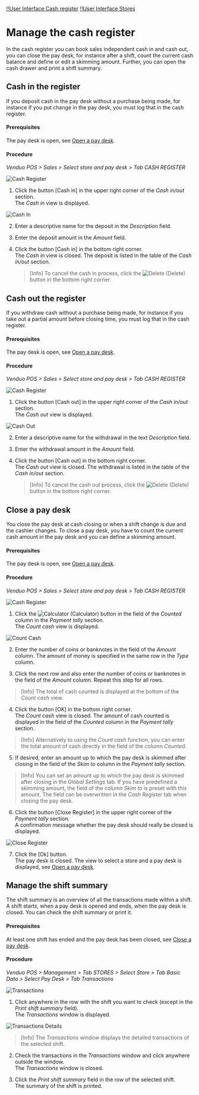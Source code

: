[!!User Interface Cash register](../UserInterface/01c_CashRegister.md)
[!!User Interface Stores](../UserInterface/02b_Stores.md)


# Manage the cash register

In the cash register you can book sales independent cash in and cash out, you can close the pay desk, for instance after a shift, count the current cash balance and define or edit a skimming amount. Further, you can open the cash drawer and print a shift summary.


## Cash in the register

If you deposit cash in the pay desk without a purchase being made, for instance if you put change in the pay desk, you must log that in the cash register.

#### Prerequisites

The pay desk is open, see [Open a pay desk](./01_OpenPayDesk.md).

#### Procedure

*Venduo POS > Sales > Select store and pay desk > Tab CASH REGISTER*

![Cash Register](../../Assets/Screenshots/POS/Sales/CashRegister/CashRegister.png "[Cash Register]")

1. Click the button [Cash in] in the upper right corner of the *Cash in/out* section.   
  The *Cash in* view is displayed.

  ![Cash In](../../Assets/Screenshots/POS/Sales/CashRegister/CashIn.png "[Cash In]")

2. Enter a descriptive name for the deposit in the *Description* field.

3. Enter the deposit amount in the *Amount* field.

4. Click the button [Cash in] in the bottom right corner.  
    The *Cash in* view is closed. The deposit is listed in the table of the *Cash in/out* section.   

    > [Info] To cancel the cash in process, click the ![Delete](../../Assets/Icons/Trash03.png "[Delete]") (Delete) button in the bottom right corner.



## Cash out the register

If you withdraw cash without a purchase being made, for instance if you take out a partial amount before closing time, you must log that in the cash register.

#### Prerequisites

The pay desk is open, see [Open a pay desk](./01_OpenPayDesk.md).

#### Procedure

*Venduo POS > Sales > Select store and pay desk > Tab CASH REGISTER*

![Cash Register](../../Assets/Screenshots/POS/Sales/CashRegister/CashRegister.png "[Cash Register]")

1. Click the button [Cash out] in the upper right corner of the *Cash in/out* section.   
  The *Cash out* view is displayed.

  ![Cash Out](../../Assets/Screenshots/POS/Sales/CashRegister/CashOut.png "[Cash Out]")

2. Enter a descriptive name for the withdrawal in the text *Description* field.

3. Enter the withdrawal amount in the *Amount* field.

4. Click the button [Cash out] in the bottom right corner.  
    The *Cash out* view is closed. The withdrawal is listed in the table of the *Cash in/out* section.   

    > [Info] To cancel the cash out process, click the ![Delete](../../Assets/Icons/Trash04.png "[Delete]") (Delete) button in the bottom right corner.



## Close a pay desk

You close the pay desk at cash closing or when a shift change is due and the cashier changes. To close a pay desk, you have to count the current cash amount in the pay desk and you can define a skimming amount.

#### Prerequisites

The pay desk is open, see [Open a pay desk](./01_OpenPayDesk.md).

#### Procedure

*Venduo POS > Sales > Select store and pay desk > Tab CASH REGISTER*

![Cash Register](../../Assets/Screenshots/POS/Sales/CashRegister/CashRegister.png "[Cash Register]")

1. Click the ![Calculator](../../Assets/Icons/Calculator01.png "[Calculator]") (Calculator) button in the field of the *Counted* column in the *Payment tally* section.   
  The *Count cash* view is displayed.

  ![Count Cash](../../Assets/Screenshots/POS/Sales/CashRegister/CountCash.png "[Count Cash]")

2. Enter the number of coins or banknotes in the field of the *Amount* column. The amount of money is specified in the same row in the *Type* column.

3. Click the next row and also enter the number of coins or banknotes in the field of the *Amount* column. Repeat this step for all rows.

  > [Info] The total of cash counted is displayed at the bottom of the *Count cash* view.

4. Click the button [OK] in the bottom right corner.  
    The *Count cash* view is closed. The amount of cash counted is displayed in the field of the *Counted* column in the *Payment tally* section.

  > [Info] Alternatively to using the *Count cash* function, you can enter the total amount of cash directly in the field of the column *Counted*.

5. If desired, enter an amount up to which the pay desk is skimmed after closing in the field of the *Skim to* column in the *Payment tally* section.

  > [Info] You can set an amount up to which the pay desk is skimmed after closing in the *Global Settings* tab. If you have predefined a skimming amount, the field of the column *Skim to* is preset with this amount. The field can be overwritten in the *Cash Register* tab when closing the pay desk.

6. Click the button [Close Register] in the upper right corner of the *Payment tally* section.   
  A confirmation message whether the pay desk should really be closed is displayed.

  ![Close Register](../../Assets/Screenshots/POS/Sales/CashRegister/CloseRegister.png "[Close Register]")

7. Click the [Ok] button.   
  The pay desk is closed. The view to select a store and a pay desk is displayed, see [Open a pay desk](./01_OpenPayDesk.md).



## Manage the shift summary

The shift summary is an overview of all the transactions made within a shift. A shift starts, when a pay desk is opened and ends, when the pay desk is closed. You can check the shift summary or print it.

#### Prerequisites

At least one shift has ended and the pay desk has been closed, see [Close a pay desk](#close-a-pay-desk).

#### Procedure

*Venduo POS > Management > Tab STORES > Select Store > Tab Basic Data > Select Pay Desk > Tab Transactions*

![Transactions](../../Assets/Screenshots/POS/Management/Stores/PayDesk/Transactions/Transactions.png "[Transactions]")

1. Click anywhere in the row with the shift you want to check (except in the *Print shift summary* field).   
  The *Transactions* window is displayed.

  ![Transactions Details](../../Assets/Screenshots/POS/Management/Stores/PayDesk/Transactions/Details.png "[Transactions Details]")

 > [Info] The *Transactions* window displays the detailed transactions of the selected shift.

2. Check the transactions in the *Transactions* window and click anywhere outside the window.   
  The *Transactions* window is closed.

3. Click the *Print shift summary* field in the row of the selected shift.   
  The summary of the shift is printed.

  [comments]: <> (For me, a new tab in the browser is displayed with the shift summary. Is it like that by default or do I have to configure it somewhere in the printing settings?)
